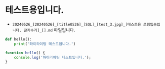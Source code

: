 
# 테스트용입니다.

* `20240526_[20240526]_[title0526]_[SQL]_[test_3.jpg]_[테스트용 로렘입숨입니다. 글자수가]_[].md` 파일입니다.

```python
def hello():
    print('하이라이팅 테스트입니다.')
```

```javascript
function hello() {
    console.log('하이라이팅 테스트입니다.');
}
```
